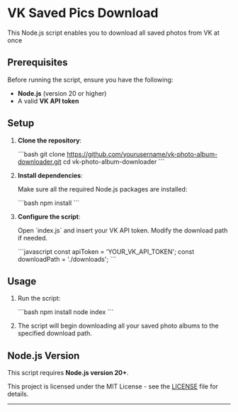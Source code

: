 # VK Saved Pics Download

This Node.js script enables you to download all saved photos from VK at once

## Prerequisites

Before running the script, ensure you have the following:

- **Node.js** (version 20 or higher)
- A valid **VK API token**

## Setup

1. **Clone the repository**:

   \`\`\`bash
   git clone https://github.com/yourusername/vk-photo-album-downloader.git
   cd vk-photo-album-downloader
   \`\`\`

2. **Install dependencies**:

   Make sure all the required Node.js packages are installed:

   \`\`\`bash
   npm install
   \`\`\`

3. **Configure the script**:

   Open \`index.js\` and insert your VK API token. Modify the download path if needed.

   \`\`\`javascript
   const apiToken = 'YOUR_VK_API_TOKEN';
   const downloadPath = './downloads';
   \`\`\`

## Usage

1. Run the script:

   \`\`\`bash
   npm install
   node index
   \`\`\`

2. The script will begin downloading all your saved photo albums to the specified download path.

## Node.js Version

This script requires **Node.js version 20+**.

This project is licensed under the MIT License - see the [LICENSE](LICENSE) file for details.

---
